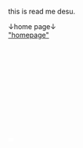 this is read me desu.

↓home page↓
<br><a href="https://koppepan-orange.github.io/test_site/homepage.html">"homepage"</a>
<br><br><br><br><br><br><br><br><br><br><br><br>
<style>
  .button{
    border: 2px solid #FFFFFF;
    padding: 2px 3px;
    background: #FFFFFF;
    cursor: pointer;
  }
</style>
<span id='BUTTONDESU'><button class='button' onclick='invisibilty()'>     </button></span>
<script>
  function invisibility(){
    document.getElementById('BUTTONDESU').innerHTML = '<a href='https://koppepan-orange-game.github.io/clicker_of_mugen/'>';
  };
</script>
